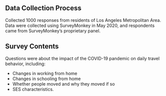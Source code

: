 ## Data Collection Process

Collected 1000 responses from residents of Los Angeles Metropolitan
Area. Data were collected using SurveyMonkey in May 2020, and
respondents came from SurveyMonkey’s proprietary panel.

## Survey Contents

Questions were about the impact of the COVID-19 pandemic on daily travel
behavior, including:

-   Changes in working from home
-   Changes in schooling from home
-   Whether people moved and why they moved if so
-   SES characteristics.
